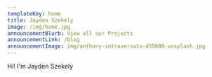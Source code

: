 ```yaml
---
templateKey: home
title: Jayden Szekely
image: /img/home.jpg
announcementBlurb: View all our Projects
announcementLink: /blog
announcementImage: img/anthony-intraversato-455600-unsplash.jpg
---
```

Hi!  I'm Jayden Szekely
